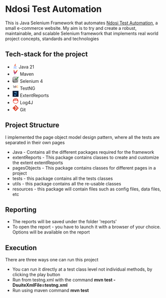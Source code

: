 # Ndosi Test Automation

This is Java Selenium Framework that automates [Ndosi Test Automation](https://gray-island-0bd788c1e.2.azurestaticapps.net/#overview), a small e-commerce website. My aim is to try and create a robust, maintainable, and scalable Selenium framework that implements real world project concepts, standards and technologies

## Tech-stack for the project

- ![Java 21](./src/main/java/com/ndosi/icons/java.png) Java 21
- ![Maven](./src/main/java/com/ndosi/icons/Maven.png) Maven
- ![Selenium 4](./src/main/java/com/ndosi/icons/Selenium.png) Selenium 4
- ![TestNG](./src/main/java/com/ndosi/icons/TestNG.png) TestNG
- ![ExtentReports](./src/main/java/com/ndosi/icons/ExtentReports.png) ExtentReports
- ![Log4J](./src/main/java/com/ndosi/icons/Log4J.png) Log4J
- ![Git-flow](./src/main/java/com/ndosi/icons/git.png) Git

## Project Structure

I implemented the page object model design pattern, where all the tests are separated in their own pages

- Java - Contains all the different packages required for the framework
- extentReports - This package contains classes to create and customize the extent extentReports
- pagesObjects - This package contains classes for different pages in a project
- tests - this package contains all the tests classes
- utils - this package contains all the re-usable classes
- resources - this package will contain files such as config files, data files, etc

## Reporting

- The reports will be saved under the folder 'reports'
- To open the report - you have to launch it with a browser of your choice. Options will be available on the report

## Execution

There are three ways one can run this project

- You can run it directly at a test class level not individual methods, by clicking the play button
- Run from testng.xml with the command **mvn test -DsuiteXmlFile=testng.xml**
- Run using maven command **mvn test**
